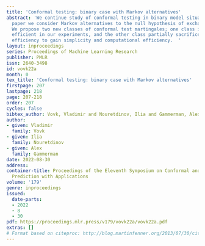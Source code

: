 ```yaml
---
title: 'Conformal testing: binary case with Markov alternatives'
abstract: 'We continue study of conformal testing in binary model situations. In this
  paper we consider Markov alternatives to the null hypothesis of exchangeability.
  We propose two new classes of conformal test martingales; one class is statistically
  efficient in our experiments, and the other class partially sacrifices statistical
  efficiency to gain simplicity and computational efficiency.  '
layout: inproceedings
series: Proceedings of Machine Learning Research
publisher: PMLR
issn: 2640-3498
id: vovk22a
month: 0
tex_title: 'Conformal testing: binary case with Markov alternatives'
firstpage: 207
lastpage: 218
page: 207-218
order: 207
cycles: false
bibtex_author: Vovk, Vladimir and Nouretdinov, Ilia and Gammerman, Alex
author:
- given: Vladimir
  family: Vovk
- given: Ilia
  family: Nouretdinov
- given: Alex
  family: Gammerman
date: 2022-08-30
address:
container-title: Proceedings of the Eleventh Symposium on Conformal and Probabilistic
  Prediction with Applications
volume: '179'
genre: inproceedings
issued:
  date-parts:
  - 2022
  - 8
  - 30
pdf: https://proceedings.mlr.press/v179/vovk22a/vovk22a.pdf
extras: []
# Format based on citeproc: http://blog.martinfenner.org/2013/07/30/citeproc-yaml-for-bibliographies/
---
```

